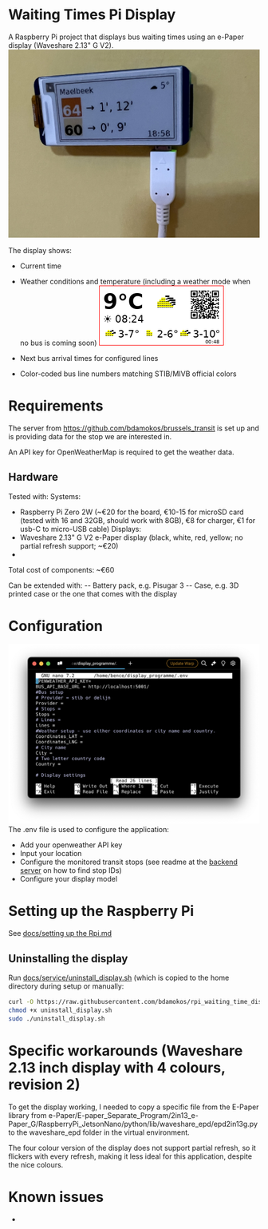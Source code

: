 # Waiting Times Pi Display

A Raspberry Pi project that displays bus waiting times using an e-Paper display (Waveshare 2.13" G V2).
![Display Example](docs/images/display_example.jpg)

The display shows:
- Current time
- Weather conditions and temperature (including a weather mode when no bus is coming soon)
![Weather Mode](docs/images/weather%20mode%20with%20dithered%20weather%20icons.png)

- Next bus arrival times for configured lines
- Color-coded bus line numbers matching STIB/MIVB official colors


# Requirements
The server from https://github.com/bdamokos/brussels_transit is set up and is providing data for the stop we are interested in.

An API key for OpenWeatherMap is required to get the weather data.

## Hardware
Tested with:
Systems:
- Raspberry Pi Zero 2W (~€20 for the board, €10-15 for microSD card (tested with 16 and 32GB, should work with 8GB), €8 for charger, €1 for usb-C to micro-USB cable)
Displays:
- Waveshare 2.13" G V2 e-Paper display (black, white, red, yellow; no partial refresh support; ~€20)
- 

Total cost of components: ~€60

Can be extended with:
-- Battery pack, e.g. Pisugar 3
-- Case, e.g. 3D printed case or the one that comes with the display

# Configuration
![.env file](docs/images/nano_env.png)
The .env file is used to configure the application:
- Add your openweather API key
- Input your location
- Configure the monitored transit stops (see readme at the [backend server](https://github.com/bdamokos/brussels_transit) on how to find stop IDs)
- Configure your display model

# Setting up the Raspberry Pi
See [docs/setting up the Rpi.md](docs/setting%20up%20the%20Rpi.md)

## Uninstalling the display
Run [docs/service/uninstall_display.sh](docs/service/uninstall_display.sh) (which is copied to the home directory during setup or manually:
``` bash
curl -O https://raw.githubusercontent.com/bdamokos/rpi_waiting_time_display/main/docs/service/uninstall_display.sh
chmod +x uninstall_display.sh
sudo ./uninstall_display.sh
```

# Specific workarounds (Waveshare 2.13 inch display with 4 colours, revision 2)
To get the display working, I needed to copy a specific file from the E-Paper library from 
e-Paper/E-paper_Separate_Program/2in13_e-Paper_G/RaspberryPi_JetsonNano/python/lib/waveshare_epd/epd2in13g.py
to the waveshare_epd folder in the virtual environment.

The four colour version of the display does not support partial refresh, so it flickers with every refresh, making it less ideal for this application, despite the nice colours.

# Known issues
- 
